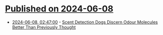 # [Published on 2024-06-08](index.md)

* [2024-06-08, 02:47:00](https://soylentnews.org/article.pl?sid=24/06/06/1832222&from=rss) - [Scent Detection Dogs Discern Odour Molecules Better Than Previously Thought](https://soylentnews.org/article.pl?sid=24/06/06/1832222&from=rss)
